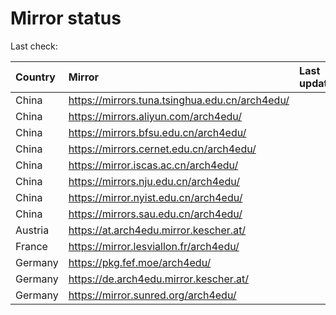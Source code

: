 <script src="./time.js"></script>
# Mirror status
Last check: <script type="text/javascript">localize(1725500324.8858352);</script>

|Country|Mirror|Last update|
|:------|:-----|:----------|
|China|https://mirrors.tuna.tsinghua.edu.cn/arch4edu/|<script type="text/javascript">localize(1725475099);</script>|
|China|https://mirrors.aliyun.com/arch4edu/|<script type="text/javascript">localize(1725475099);</script>|
|China|https://mirrors.bfsu.edu.cn/arch4edu/|<script type="text/javascript">localize(1725475099);</script>|
|China|https://mirrors.cernet.edu.cn/arch4edu/|<script type="text/javascript">localize(1725475099);</script>|
|China|https://mirror.iscas.ac.cn/arch4edu/|<script type="text/javascript">localize(1725475099);</script>|
|China|https://mirrors.nju.edu.cn/arch4edu/|<script type="text/javascript">localize(1725432233);</script>|
|China|https://mirror.nyist.edu.cn/arch4edu/|<script type="text/javascript">localize(1725432233);</script>|
|China|https://mirrors.sau.edu.cn/arch4edu/|<script type="text/javascript">localize(1725475099);</script>|
|Austria|https://at.arch4edu.mirror.kescher.at/|<script type="text/javascript">localize(1725475099);</script>|
|France|https://mirror.lesviallon.fr/arch4edu/|<script type="text/javascript">localize(1725475099);</script>|
|Germany|https://pkg.fef.moe/arch4edu/|<script type="text/javascript">localize(1725475099);</script>|
|Germany|https://de.arch4edu.mirror.kescher.at/|<script type="text/javascript">localize(1725475099);</script>|
|Germany|https://mirror.sunred.org/arch4edu/|<script type="text/javascript">localize(1725475099);</script>|

<script src="./tablefilter/tablefilter.js"></script>
<script src="./table.js"></script>